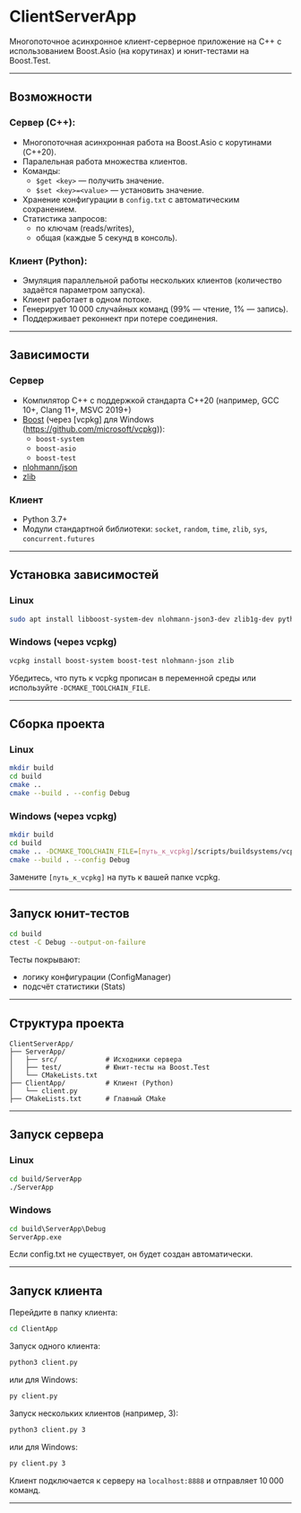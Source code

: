 # ClientServerApp

Многопоточное асинхронное клиент-серверное приложение на C++ с использованием Boost.Asio (на корутинах) и юнит-тестами на Boost.Test.

---

## Возможности

### Сервер (C++):
- Многопоточная асинхронная работа на Boost.Asio с корутинами (C++20).
- Паралельная работа множества клиентов.
- Команды:
  - `$get <key>` — получить значение.
  - `$set <key>=<value>` — установить значение.
- Хранение конфигурации в `config.txt` с автоматическим сохранением.
- Статистика запросов:
  - по ключам (reads/writes),
  - общая (каждые 5 секунд в консоль).
  
### Клиент (Python):
- Эмуляция параллельной работы нескольких клиентов (количество задаётся параметром запуска).
- Клиент работает в одном потоке.
- Генерирует 10 000 случайных команд (99% — чтение, 1% — запись).
- Поддерживает реконнект при потере соединения.

---

## Зависимости

### Сервер
- Компилятор C++ с поддержкой стандарта C++20 (например, GCC 10+, Clang 11+, MSVC 2019+)
- [Boost](https://www.boost.org/) (через [vcpkg] для Windows (https://github.com/microsoft/vcpkg)):
  - `boost-system`
  - `boost-asio`
  - `boost-test`
- [nlohmann/json](https://github.com/nlohmann/json)
- [zlib](https://zlib.net/)

### Клиент
- Python 3.7+
- Модули стандартной библиотеки: `socket`, `random`, `time`, `zlib`, `sys`, `concurrent.futures`

---

## Установка зависимостей

### Linux
```sh
sudo apt install libboost-system-dev nlohmann-json3-dev zlib1g-dev python3
```

### Windows (через vcpkg)
```sh
vcpkg install boost-system boost-test nlohmann-json zlib
```
Убедитесь, что путь к vcpkg прописан в переменной среды или используйте `-DCMAKE_TOOLCHAIN_FILE`.

---

## Сборка проекта

### Linux
```sh
mkdir build
cd build
cmake ..
cmake --build . --config Debug
```

### Windows (через vcpkg)
```sh
mkdir build
cd build
cmake .. -DCMAKE_TOOLCHAIN_FILE=[путь_к_vcpkg]/scripts/buildsystems/vcpkg.cmake
cmake --build . --config Debug
```
Замените `[путь_к_vcpkg]` на путь к вашей папке vcpkg.

---

## Запуск юнит-тестов

```sh
cd build
ctest -C Debug --output-on-failure
```

Тесты покрывают:

* логику конфигурации (ConfigManager)
* подсчёт статистики (Stats)

---

## Структура проекта

```
ClientServerApp/
├── ServerApp/
│   ├── src/            # Исходники сервера
│   ├── test/           # Юнит-тесты на Boost.Test
│   └── CMakeLists.txt
├── ClientApp/          # Клиент (Python)
│   └── client.py
├── CMakeLists.txt      # Главный CMake
```

---

## Запуск сервера

### Linux
```sh
cd build/ServerApp
./ServerApp
```

### Windows
```bat
cd build\ServerApp\Debug
ServerApp.exe
```
Если config.txt не существует, он будет создан автоматически.

---

## Запуск клиента

Перейдите в папку клиента:
```sh
cd ClientApp
```

Запуск одного клиента:
```sh
python3 client.py
```
или для Windows:
```bat
py client.py
```

Запуск нескольких клиентов (например, 3):
```sh
python3 client.py 3
```
или для Windows:
```bat
py client.py 3
```

Клиент подключается к серверу на `localhost:8888` и отправляет 10 000 команд.

---
